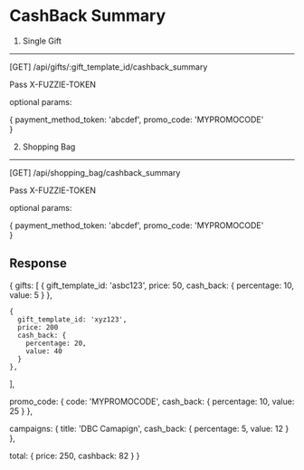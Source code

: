 CashBack Summary
================

1. Single Gift
--------------

[GET] /api/gifts/:gift_template_id/cashback_summary

Pass X-FUZZIE-TOKEN

optional params: 

{
  payment_method_token: 'abcdef',
  promo_code: 'MYPROMOCODE'  
}

2. Shopping Bag
---------------

[GET] /api/shopping_bag/cashback_summary

Pass X-FUZZIE-TOKEN

optional params: 

{
  payment_method_token: 'abcdef',
  promo_code: 'MYPROMOCODE'  
}


Response
--------

{
  gifts: [
    {
      gift_template_id: 'asbc123',
      price: 50,
      cash_back: {
        percentage: 10,
        value: 5
      }
    },

    {
      gift_template_id: 'xyz123',
      price: 200
      cash_back: {
        percentage: 20,
        value: 40
      }
    },

  ],

  promo_code: {
    code: 'MYPROMOCODE',
    cash_back: {
      percentage: 10,
      value: 25
    }
  },

  campaigns: {
    title: 'DBC Camapign',
    cash_back: {
      percentage: 5,
      value: 12
    }
  },

  total: {
    price: 250,
    cashback: 82
  }
}
